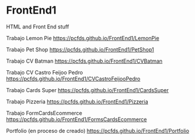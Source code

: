 
# FrontEnd1

HTML and Front End stuff 


Trabajo Lemon Pie https://pcfds.github.io/FrontEnd1/LemonPie

Trabajo Pet Shop https://pcfds.github.io/FrontEnd1/PetShop1


Trabajo CV Batman https://pcfds.github.io/FrontEnd1/CVBatman

Trabajo CV Castro Feijoo Pedro https://pcfds.github.io/FrontEnd1/CVCastroFeijooPedro

Trabajo Cards Super https://pcfds.github.io/FrontEnd1/CardsSuper

Trabajo Pizzeria https://pcfds.github.io/FrontEnd1/Pizzeria

Trabajo FormCardsEcommerce  https://pcfds.github.io/FrontEnd1/FormsCardsEcommerce

Portfolio (en proceso de creado) https://pcfds.github.io/FrontEnd1/Portfolio
